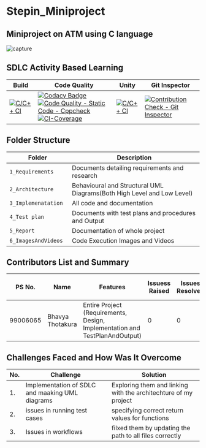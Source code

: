 # Stepin_Miniproject

## Miniproject on ATM using C language
![capture](https://github.com/Thotakura-Bhavya/Stepin_ATM_miniproject/blob/59113ea2d87532eec3f8ac1d8a16a551c6b7eed4/1_Requirements/atm.jpg)

## SDLC Activity Based Learning

Build | Code Quality | Unity | Git Inspector
------|----------|-------|--------------
 [![C/C++ CI](https://github.com/Thotakura-Bhavya/Stepin_ATM_miniproject/actions/workflows/c_build.yml/badge.svg)](https://github.com/Thotakura-Bhavya/Stepin_ATM_miniproject/actions/workflows/c_build.yml)     | [![Codacy Badge](https://app.codacy.com/project/badge/Grade/22fbcb13b72b468d896123938c2dc8fd)](https://www.codacy.com/gh/Thotakura-Bhavya/Stepin_ATM_miniproject/dashboard?utm_source=github.com&amp;utm_medium=referral&amp;utm_content=Thotakura-Bhavya/Stepin_ATM_miniproject&amp;utm_campaign=Badge_Grade) [![Code Quality - Static Code - Cppcheck](https://github.com/Thotakura-Bhavya/Stepin_ATM_miniproject/actions/workflows/cppcheck.yml/badge.svg)](https://github.com/Thotakura-Bhavya/Stepin_ATM_miniproject/actions/workflows/cppcheck.yml)  [![CI-Coverage](https://github.com/Thotakura-Bhavya/Stepin_ATM_miniproject/actions/workflows/gcov.yml/badge.svg)](https://github.com/Thotakura-Bhavya/Stepin_ATM_miniproject/actions/workflows/gcov.yml)      |  [![C/C++ CI](https://github.com/Thotakura-Bhavya/Stepin_ATM_miniproject/actions/workflows/c_build.yml/badge.svg)](https://github.com/Thotakura-Bhavya/Stepin_ATM_miniproject/actions/workflows/c_build.yml)| [![Contribution Check - Git Inspector](https://github.com/Thotakura-Bhavya/Stepin_ATM_miniproject/actions/workflows/gitinspector.yml/badge.svg)](https://github.com/Thotakura-Bhavya/Stepin_ATM_miniproject/actions/workflows/gitinspector.yml)    |

## Folder Structure
Folder                   | Description
-------------------------| -----------------------------------------
`1_Requirements`         | Documents detailing requirements and research
`2_Architecture     `         | Behavioural and Structural UML Diagrams(Both High Level and Low Level)
`3_Implemenatation `     | All code and documentation
`4_Test plan     `       | Documents with test plans and procedures and Output
`5_Report`               | Documentation of whole project
`6_ImagesAndVideos`      | Code Execution Images and Videos

## Contributors List and Summary
PS No. |  Name               |    Features    | Issuess Raised |Issues Resolved|No Test Cases|Test Case Pass
-------|---------------------|----------------|----------------|---------------|-------------|--------------
99006065 | Bhavya Thotakura  | Entire Project (Requirements, Design, Implementation and TestPlanAndOutput)  | 0        |0  | 0 | 0    
  
## Challenges Faced and How Was It Overcome
| No. | Challenge | Solution
|-----|-----------|--------
|1. | Implementation of SDLC and maaking UML diagrams | Exploring them and linking with the architechture of my project 
|2. | issues in running test cases | specifying correct return values for functions
|3. | Issues in workflows | filxed them by updating the path to all files correctly